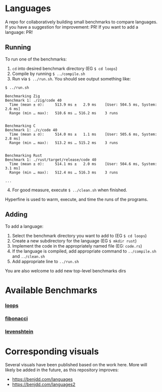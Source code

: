 
# Languages

A repo for collaboratively building small benchmarks to compare languages.
If you have a suggestion for improvement: PR!
If you want to add a language: PR!

## Running

To run one of the benchmarks:

1. `cd` into desired benchmark directory (EG `$ cd loops`)
2. Compile by running `$ ../compile.sh`
3. Run via `$ ../run.sh`.
  You should see output something like:
  
  ```
  $ ../run.sh

  Benchmarking Zig
  Benchmark 1: ./zig/code 40
    Time (mean ± σ):     513.9 ms ±   2.9 ms    [User: 504.5 ms, System: 2.6 ms]
    Range (min … max):   510.6 ms … 516.2 ms    3 runs


  Benchmarking C
  Benchmark 1: ./c/code 40
    Time (mean ± σ):     514.0 ms ±   1.1 ms    [User: 505.6 ms, System: 2.8 ms]
    Range (min … max):   513.2 ms … 515.2 ms    3 runs


  Benchmarking Rust
  Benchmark 1: ./rust/target/release/code 40
    Time (mean ± σ):     514.1 ms ±   2.0 ms    [User: 504.6 ms, System: 3.1 ms]
    Range (min … max):   512.4 ms … 516.3 ms    3 runs

  ...
  ```

4. For good measure, execute `$ ../clean.sh` when finished.

Hyperfine is used to warm, execute, and time the runs of the programs.

## Adding

To add a language:

1. Select the benchmark directory you want to add to (EG `$ cd loops`)
2. Create a new subdirectory for the language (EG `$ mkdir rust`)
3. Implement the code in the appropriately named file (EG: `code.rs`)
4. If the language is compiled, add appropriate command to `../compile.sh` and `../clean.sh`
5. Add appropriate line to `../run.sh`

You are also welcome to add new top-level benchmarks dirs

# Available Benchmarks

### [loops](./loops/README.md)

### [fibonacci](./fibonacci/README.md)

### [levenshtein](./levenshtein/README.md)

# Corresponding visuals

Several visuals have been published based on the work here.
More will likely be added in the future, as this repository improves:

- https://benjdd.com/languages
- https://benjdd.com/languages2
